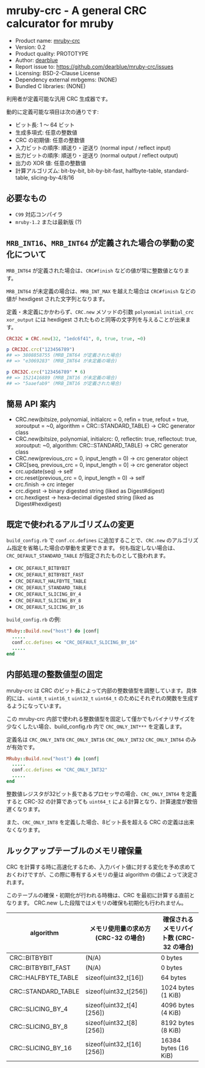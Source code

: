 # mruby-crc - A general CRC calcurator for mruby

  * Product name: [mruby-crc](https://github.com/dearblue/mruby-crc)
  * Version: 0.2
  * Product quality: PROTOTYPE
  * Author: [dearblue](https://github.com/dearblue)
  * Report issue to: <https://github.com/dearblue/mruby-crc/issues>
  * Licensing: BSD-2-Clause License
  * Dependency external mrbgems: (NONE)
  * Bundled C libraries: (NONE)

利用者が定義可能な汎用 CRC 生成器です。

動的に定義可能な項目は次の通りです:

  * ビット長: 1 〜 64 ビット
  * 生成多項式: 任意の整数値
  * CRC の初期値: 任意の整数値
  * 入力ビットの順序: 順送り・逆送り (normal input / reflect input)
  * 出力ビットの順序: 順送り・逆送り (normal output / reflect output)
  * 出力の XOR 値: 任意の整数値
  * 計算アルゴリズム: bit-by-bit, bit-by-bit-fast, halfbyte-table, standard-table, slicing-by-4/8/16


## 必要なもの

  * ``C99`` 対応コンパイラ
  * ``mruby-1.2`` または最新版 (?)


## ``MRB_INT16``、``MRB_INT64`` が定義された場合の挙動の変化について

``MRB_INT64`` が定義された場合は、``CRC#finish`` などの値が常に整数値となります。

``MRB_INT64`` が未定義の場合は、``MRB_INT_MAX`` を越えた場合は ``CRC#finish`` などの値が hexdigest された文字列となります。

定義・未定義にかかわらず、``CRC.new`` メソッドの引数 ``polynomial`` ``initial_crc`` ``xor_output`` には hexdigest されたものと同等の文字列を与えることが出来ます。

``` ruby
CRC32C = CRC.new(32, "1edc6f41", 0, true, true, ~0)

p CRC32C.crc("123456789")
## => 3808858755 (MRB_INT64 が定義された場合)
## => "e3069283" (MRB_INT64 が未定義の場合)

p CRC32C.crc("123456789" * 6)
## => 1521416889 (MRB_INT16 が未定義の場合)
## => "5aaefab9" (MRB_INT16 が定義された場合)
```

## 簡易 API 案内

  * CRC.new(bitsize, polynomial, initialcrc = 0, refin = true, refout = true, xoroutput = ~0, algorithm = CRC::STANDARD_TABLE) -> CRC generator class
  * CRC.new(bitsize, polynomial, initialcrc: 0, reflectin: true, reflectout: true, xoroutput: ~0, algorithm: CRC::STANDARD_TABLE) -> CRC generator class
  * CRC.new(previous_crc = 0, input_length = 0) -> crc generator object
  * CRC[seq, previous_crc = 0, input_length = 0] -> crc generator object
  * crc.update(seq) -> self
  * crc.reset(previous_crc = 0, input_length = 0) -> self
  * crc.finish -> crc integer
  * crc.digest -> binary digested string (liked as Digest#digest)
  * crc.hexdigest -> hexa-decimal digested string (liked as Digest#hexdigest)


## 既定で使われるアルゴリズムの変更

``build_config.rb`` で ``conf.cc.defines`` に追加することで、``CRC.new`` のアルゴリズム指定を省略した場合の挙動を変更できます。
何も指定しない場合は、``CRC_DEFAULT_STANDARD_TABLE`` が指定されたものとして扱われます。

  * ``CRC_DEFAULT_BITBYBIT``
  * ``CRC_DEFAULT_BITBYBIT_FAST``
  * ``CRC_DEFAULT_HALFBYTE_TABLE``
  * ``CRC_DEFAULT_STANDARD_TABLE``
  * ``CRC_DEFAULT_SLICING_BY_4``
  * ``CRC_DEFAULT_SLICING_BY_8``
  * ``CRC_DEFAULT_SLICING_BY_16``

``build_config.rb`` の例:

```ruby
MRuby::Build.new("host") do |conf|
  .....
  conf.cc.defines << "CRC_DEFAULT_SLICING_BY_16"
  .....
end
```

## 内部処理の整数値型の固定


mruby-crc は CRC のビット長によって内部の整数値型を調整しています。具体的には、``uint8_t`` ``uint16_t`` ``uint32_t`` ``uint64_t`` のためにそれぞれの関数を生成するようになっています。

この mruby-crc 内部で使われる整数値型を固定して僅かでもバイナリサイズを少なくしたい場合、build\_config.rb 内で ``CRC_ONLY_INT***`` を定義します。

定義名は ``CRC_ONLY_INT8`` ``CRC_ONLY_INT16`` ``CRC_ONLY_INT32`` ``CRC_ONLY_INT64`` のみが有効です。

```ruby:build_config.rb
MRuby::Build.new("host") do |conf|
  .....
  conf.cc.defines << "CRC_ONLY_INT32"
  .....
end
```

整数値レジスタが32ビット長であるプロセッサの場合、``CRC_ONLY_INT64`` を定義すると CRC-32 の計算であっても ``uint64_t`` による計算となり、計算速度が数倍遅くなります。

また、``CRC_ONLY_INT8`` を定義した場合、8ビット長を超える CRC の定義は出来なくなります。


## ルックアップテーブルのメモリ確保量

CRC を計算する時に高速化するため、入力バイト値に対する変化を予め求めておくわけですが、この際に専有するメモリの量は algorithm の値によって決定されます。

このテーブルの確保・初期化が行われる時機は、CRC を最初に計算する直前となります。
CRC.new した段階ではメモリの確保も初期化も行われません。

| algorithm           | メモリ使用量の求め方 (CRC-32 の場合) | 確保されるメモリバイト数 (CRC-32 の場合) |
| ------------------- | ------------------------------------ | ---------------------------------------- |
| CRC::BITBYBIT       | (N/A)                                | 0 bytes                                  |
| CRC::BITBYBIT_FAST  | (N/A)                                | 0 bytes                                  |
| CRC::HALFBYTE_TABLE | sizeof(uint32_t[16])                 | 64 bytes                                 |
| CRC::STANDARD_TABLE | sizeof(uint32_t[256])                | 1024 bytes (1 KiB)                       |
| CRC::SLICING_BY_4   | sizeof(uint32_t\[4]\[256])           | 4096 bytes (4 KiB)                       |
| CRC::SLICING_BY_8   | sizeof(uint32_t\[8]\[256])           | 8192 bytes (8 KiB)                       |
| CRC::SLICING_BY_16  | sizeof(uint32_t\[16]\[256])          | 16384 bytes (16 KiB)                     |
